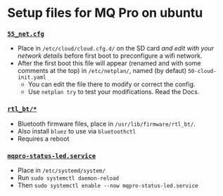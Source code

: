# Setup files for MQ Pro on ubuntu
### [`55_net.cfg`](./55_net.cfg)
  - Place in `/etc/cloud/cloud.cfg.d/` on the SD card *and edit with your network details* before first boot to preconfigure a wifi network.
  - After the first boot this file will appear (renamed and with some comments at the top) in `/etc/netplan/`, named (by defaut) `50-cloud-init.yaml`
    - You can edit the file there to modify or correct the config.
    - Use `netplan try` to test your modifications. Read the Docs.
### [`rtl_bt/*`](./rtl_bt/)
  - Bluetooth firmware files, place in `/usr/lib/firmware/rtl_bt/`.
  - Also install `bluez` to use via `bluetoothctl`
  - Requires a reboot
### [`mqpro-status-led.service`](./mqpro-status-led.service)
  - Place in `/etc/systemd/system/`
  - Run `sudo systemctl daemon-reload`
  - Then `sudo systemctl enable --now mqpro-status-led.service`
